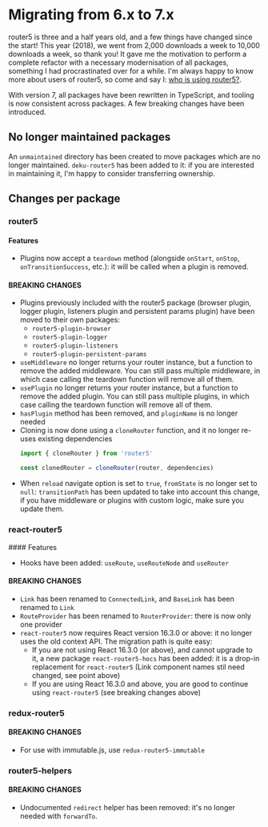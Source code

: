 # Migrating from 6.x to 7.x

router5 is three and a half years old, and a few things have changed since the start! This year (2018), we went from 2,000 downloads a week to 10,000 downloads a week, so thank you! It gave me the motivation to perform a complete refactor with a necessary modernisation of all packages, something I had procrastinated over for a while. I'm always happy to know more about users of router5, so come and say I: [who is using router5?](https://github.com/router5/router5/issues/161).

With version 7, all packages have been rewritten in TypeScript, and tooling is now consistent across packages. A few breaking changes have been introduced.

## No longer maintained packages

An `unmaintained` directory has been created to move packages which are no longer maintained. `deku-router5` has been added to it: if you are interested in maintaining it, I'm happy to consider transferring ownership.

## Changes per package

### router5

#### Features

- Plugins now accept a `teardown` method (alongside `onStart`, `onStop`, `onTransitionSuccess`, etc.): it will be called when a plugin is removed.

#### BREAKING CHANGES

- Plugins previously included with the router5 package (browser plugin, logger plugin, listeners plugin and persistent params plugin) have been moved to their own packages:
    - `router5-plugin-browser`
    - `router5-plugin-logger`
    - `router5-plugin-listeners`
    - `router5-plugin-persistent-params`
- `useMiddleware` no longer returns your router instance, but a function to remove the added middleware. You can still pass multiple middleware, in which case calling the teardown function will remove all of them.
- `usePlugin` no longer returns your router instance, but a function to remove the added plugin. You can still pass multiple plugins, in which case calling the teardown function will remove all of them.
- `hasPlugin` method has been removed, and `pluginName` is no longer needed
- Cloning is now done using a `cloneRouter` function, and it no longer re-uses existing dependencies
    ```js
    import { cloneRouter } from 'router5'

    const clonedRouter = cloneRouter(router, dependencies)
    ```
- When `reload` navigate option is set to `true`, `fromState` is no longer set to `null`: `transitionPath` has been updated to take into account this change, if you have middleware or plugins with custom logic, make sure you update them.

### react-router5

#### Features

- Hooks have been added: `useRoute`, `useRouteNode` and `useRouter`

#### BREAKING CHANGES 

- `Link` has been renamed to `ConnectedLink`, and `BaseLink` has been renamed to `Link`
- `RouteProvider` has been renamed to `RouterProvider`: there is now only one provider
- `react-router5` now requires React version 16.3.0 or above: it no longer uses the old context API. The migration path is quite easy:
    - If you are not using React 16.3.0 (or above), and cannot upgrade to it, a new package `react-router5-hocs` has been added: it is a drop-in replacement for `react-router5` (Link component names stil need changed, see point above)
    - If you are using React 16.3.0 and above, you are good to continue using `react-router5` (see breaking changes above)

### redux-router5

#### BREAKING CHANGES

- For use with immutable.js, use `redux-router5-immutable`

### router5-helpers

#### BREAKING CHANGES

- Undocumented `redirect` helper has been removed: it's no longer needed with `forwardTo`.
